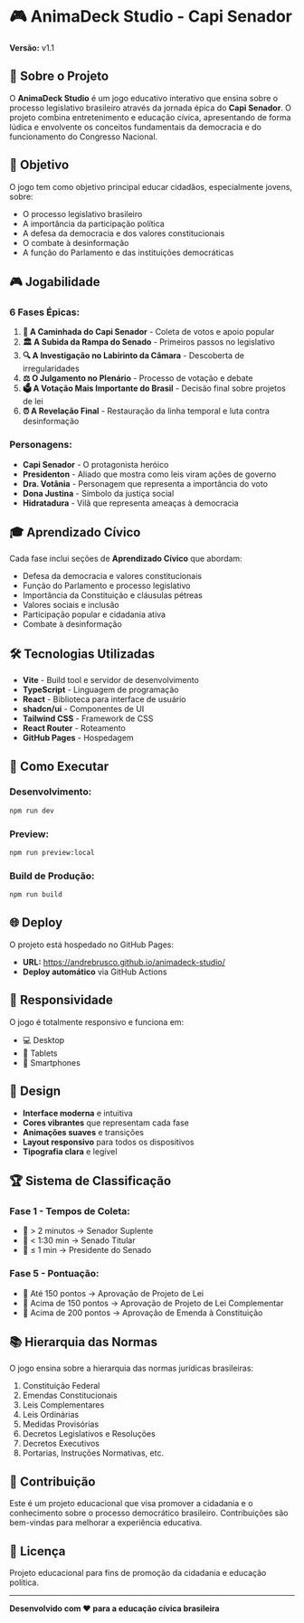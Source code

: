 # 🎮 AnimaDeck Studio - Capi Senador

**Versão:** v1.1

## 📖 Sobre o Projeto

O **AnimaDeck Studio** é um jogo educativo interativo que ensina sobre o processo legislativo brasileiro através da jornada épica do **Capi Senador**. O projeto combina entretenimento e educação cívica, apresentando de forma lúdica e envolvente os conceitos fundamentais da democracia e do funcionamento do Congresso Nacional.

## 🎯 Objetivo

O jogo tem como objetivo principal educar cidadãos, especialmente jovens, sobre:
- O processo legislativo brasileiro
- A importância da participação política
- A defesa da democracia e dos valores constitucionais
- O combate à desinformação
- A função do Parlamento e das instituições democráticas

## 🎮 Jogabilidade

### **6 Fases Épicas:**

1. **🏃 A Caminhada do Capi Senador** - Coleta de votos e apoio popular
2. **🏛️ A Subida da Rampa do Senado** - Primeiros passos no legislativo
3. **🔍 A Investigação no Labirinto da Câmara** - Descoberta de irregularidades
4. **⚖️ O Julgamento no Plenário** - Processo de votação e debate
5. **🗳️ A Votação Mais Importante do Brasil** - Decisão final sobre projetos de lei
6. **⏰ A Revelação Final** - Restauração da linha temporal e luta contra desinformação

### **Personagens:**
- **Capi Senador** - O protagonista heróico
- **Presidenton** - Aliado que mostra como leis viram ações de governo
- **Dra. Votânia** - Personagem que representa a importância do voto
- **Dona Justina** - Símbolo da justiça social
- **Hidratadura** - Vilã que representa ameaças à democracia

## 🎓 Aprendizado Cívico

Cada fase inclui seções de **Aprendizado Cívico** que abordam:
- Defesa da democracia e valores constitucionais
- Função do Parlamento e processo legislativo
- Importância da Constituição e cláusulas pétreas
- Valores sociais e inclusão
- Participação popular e cidadania ativa
- Combate à desinformação

## 🛠️ Tecnologias Utilizadas

- **Vite** - Build tool e servidor de desenvolvimento
- **TypeScript** - Linguagem de programação
- **React** - Biblioteca para interface de usuário
- **shadcn/ui** - Componentes de UI
- **Tailwind CSS** - Framework de CSS
- **React Router** - Roteamento
- **GitHub Pages** - Hospedagem

## 🚀 Como Executar

### **Desenvolvimento:**
```bash
npm run dev
```

### **Preview:**
```bash
npm run preview:local
```

### **Build de Produção:**
```bash
npm run build
```

## 🌐 Deploy

O projeto está hospedado no GitHub Pages:
- **URL:** https://andrebrusco.github.io/animadeck-studio/
- **Deploy automático** via GitHub Actions

## 📱 Responsividade

O jogo é totalmente responsivo e funciona em:
- 💻 Desktop
- 📱 Tablets
- 📱 Smartphones

## 🎨 Design

- **Interface moderna** e intuitiva
- **Cores vibrantes** que representam cada fase
- **Animações suaves** e transições
- **Layout responsivo** para todos os dispositivos
- **Tipografia clara** e legível

## 🏆 Sistema de Classificação

### **Fase 1 - Tempos de Coleta:**
- 🥉 > 2 minutos → Senador Suplente
- 🥈 < 1:30 min → Senado Titular
- 🥇 ≤ 1 min → Presidente do Senado

### **Fase 5 - Pontuação:**
- 🥉 Até 150 pontos → Aprovação de Projeto de Lei
- 🥈 Acima de 150 pontos → Aprovação de Projeto de Lei Complementar
- 🥇 Acima de 200 pontos → Aprovação de Emenda à Constituição

## 📚 Hierarquia das Normas

O jogo ensina sobre a hierarquia das normas jurídicas brasileiras:
1. Constituição Federal
2. Emendas Constitucionais
3. Leis Complementares
4. Leis Ordinárias
5. Medidas Provisórias
6. Decretos Legislativos e Resoluções
7. Decretos Executivos
8. Portarias, Instruções Normativas, etc.

## 🤝 Contribuição

Este é um projeto educacional que visa promover a cidadania e o conhecimento sobre o processo democrático brasileiro. Contribuições são bem-vindas para melhorar a experiência educativa.

## 📄 Licença

Projeto educacional para fins de promoção da cidadania e educação política.

---

**Desenvolvido com ❤️ para a educação cívica brasileira**